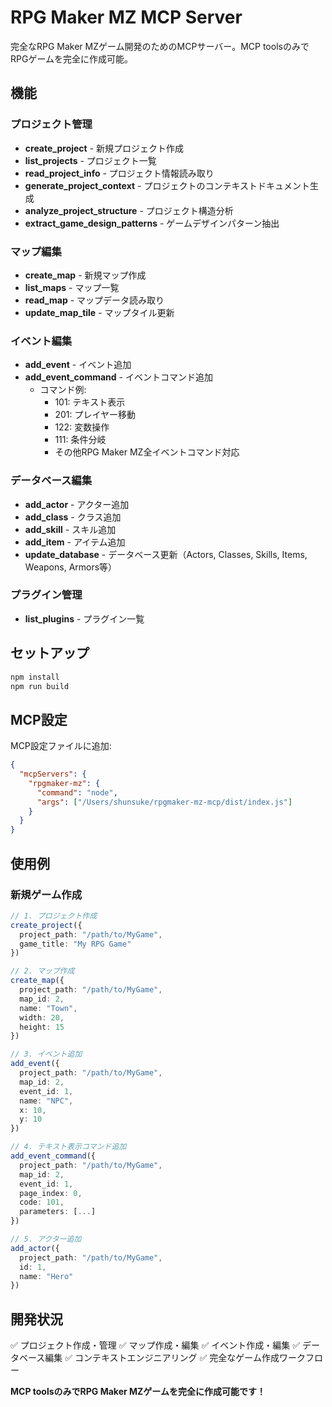 # RPG Maker MZ MCP Server

完全なRPG Maker MZゲーム開発のためのMCPサーバー。MCP toolsのみでRPGゲームを完全に作成可能。

## 機能

### プロジェクト管理
- **create_project** - 新規プロジェクト作成
- **list_projects** - プロジェクト一覧
- **read_project_info** - プロジェクト情報読み取り
- **generate_project_context** - プロジェクトのコンテキストドキュメント生成
- **analyze_project_structure** - プロジェクト構造分析
- **extract_game_design_patterns** - ゲームデザインパターン抽出

### マップ編集
- **create_map** - 新規マップ作成
- **list_maps** - マップ一覧
- **read_map** - マップデータ読み取り
- **update_map_tile** - マップタイル更新

### イベント編集
- **add_event** - イベント追加
- **add_event_command** - イベントコマンド追加
  - コマンド例:
    - 101: テキスト表示
    - 201: プレイヤー移動
    - 122: 変数操作
    - 111: 条件分岐
    - その他RPG Maker MZ全イベントコマンド対応

### データベース編集
- **add_actor** - アクター追加
- **add_class** - クラス追加
- **add_skill** - スキル追加
- **add_item** - アイテム追加
- **update_database** - データベース更新（Actors, Classes, Skills, Items, Weapons, Armors等）

### プラグイン管理
- **list_plugins** - プラグイン一覧

## セットアップ

```bash
npm install
npm run build
```

## MCP設定

MCP設定ファイルに追加:

```json
{
  "mcpServers": {
    "rpgmaker-mz": {
      "command": "node",
      "args": ["/Users/shunsuke/rpgmaker-mz-mcp/dist/index.js"]
    }
  }
}
```

## 使用例

### 新規ゲーム作成
```typescript
// 1. プロジェクト作成
create_project({
  project_path: "/path/to/MyGame",
  game_title: "My RPG Game"
})

// 2. マップ作成
create_map({
  project_path: "/path/to/MyGame",
  map_id: 2,
  name: "Town",
  width: 20,
  height: 15
})

// 3. イベント追加
add_event({
  project_path: "/path/to/MyGame",
  map_id: 2,
  event_id: 1,
  name: "NPC",
  x: 10,
  y: 10
})

// 4. テキスト表示コマンド追加
add_event_command({
  project_path: "/path/to/MyGame",
  map_id: 2,
  event_id: 1,
  page_index: 0,
  code: 101,
  parameters: [...]
})

// 5. アクター追加
add_actor({
  project_path: "/path/to/MyGame",
  id: 1,
  name: "Hero"
})
```

## 開発状況

✅ プロジェクト作成・管理
✅ マップ作成・編集
✅ イベント作成・編集
✅ データベース編集
✅ コンテキストエンジニアリング
✅ 完全なゲーム作成ワークフロー

**MCP toolsのみでRPG Maker MZゲームを完全に作成可能です！**